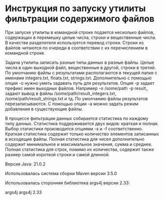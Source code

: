 # Инструкция по запуску утилиты фильтрации содержимого файлов

При запуске утилиты в командной строке подается несколько файлов, содержащих в
перемешку целые числа, строки и вещественные числа. В качестве разделителя
используется перевод строки. Строки из файлов читаются по очереди в соответствии с их
перечислением в командной строке.

Задача утилиты записать разные типы данных в разные файлы. Целые числа в один
выходной файл, вещественные в другой, строки в третий. По умолчанию файлы с
результатами располагаются в текущей папке с именами integers.txt, floats.txt, strings.txt.
Дополнительно с помощью опции -o нужно уметь задавать путь для результатов. Опция -p
задает префикс имен выходных файлов. Например -o /some/path -p result_ задают вывод в
файлы /some/path/result_integers.txt, /some/path/result_strings.txt и тд.
По умолчанию файлы результатов перезаписываются. С помощью опции -a можно задать
режим добавления в существующие файлы.

В процессе фильтрации данных собирается статистика по каждому типу данных.
Статистика поддерживается двух видов: краткая и полная. Выбор статистики
производится опциями -s и -f соответственно. Краткая статистика содержит только
количество элементов записанных в исходящие файлы. Полная статистика для чисел
дополнительно содержит минимальное и максимальное значения, сумма и среднее.
Полная статистика для строк, помимо их количества, содержит также размер самой
короткой строки и самой длинной.



Версия Java: 21.0.2

Использовалась система сборки Maven версии 3.5.0

Использовалась сторонняя библиотека args4j версии 2.33:

<dependency>
    <groupId>args4j</groupId>
    <artifactId>args4j</artifactId>
    <version>2.33</version>
</dependency>
